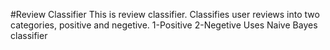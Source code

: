 #Review Classifier
This is review classifier. Classifies user reviews into two categories, positive and negetive.
1-Positive
2-Negetive
Uses Naive Bayes classifier
